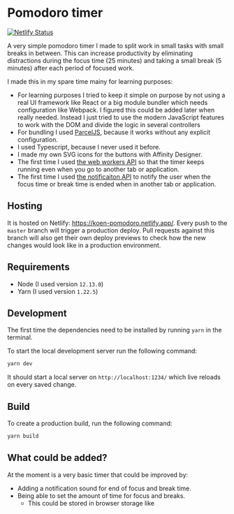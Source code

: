 # Pomodoro timer

[![Netlify Status](https://api.netlify.com/api/v1/badges/870f8b50-2503-4368-84d4-222d54e9885f/deploy-status)](https://app.netlify.com/sites/koen-pomodoro/deploys)

A very simple pomodoro timer I made to split work in small tasks with small breaks
in between. This can increase productivity by eliminating distractions during the
focus time (25 minutes) and taking a small break (5 minutes) after each period of
focused work.

I made this in my spare time mainy for learning purposes:
- For learning purposes I tried to keep it simple on purpose by not using a real UI
  framework like React or a big module bundler which needs configuration like Webpack.
  I figured this could be added later when really needed. Instead I just tried to use
  the modern JavaScript features to work with the DOM and divide the logic in several
  controllers
- For bundling I used [ParcelJS](https://parceljs.org/), because it works
without any explicit configuration.
- I used Typescript, because I never used it before.
- I made my own SVG icons for the buttons with Affinity Designer.
- The first time I used [the web workers API](https://developer.mozilla.org/en-US/docs/Web/API/Web_Workers_API/Using_web_workers)
  so that the timer keeps running even when you go to another tab or application.
- The first time I used [the notificaiton API](https://developer.mozilla.org/en-US/docs/Web/API/notification)
  to notify the user when the focus time or break time is ended when in another tab
  or application.

## Hosting

It is hosted on Netlify: https://koen-pomodoro.netlify.app/. Every push
to the `master` branch will trigger a production deploy. Pull requests against
this branch will also get their own deploy previews to check how the new changes
would look like in a production environment.

## Requirements

- Node (I used version `12.13.0`)
- Yarn (I used version `1.22.5`)

## Development

The first time the dependencies need to be installed by running `yarn` in the terminal.

To start the local development server run the following command:

```bash
yarn dev
```

It should start a local server on `http://localhost:1234/` which live reloads on
every saved change.

## Build

To create a production build, run the following command:

```bash
yarn build
```

## What could be added?

At the moment is a very basic timer that could be improved by:
- Adding a notification sound for end of focus and break time.
- Being able to set the amount of time for focus and breaks.
  - This could be stored in browser storage like
